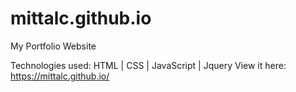 # mittalc.github.io

My Portfolio Website 

Technologies used: HTML | CSS | JavaScript | Jquery 
View it here: https://mittalc.github.io/
